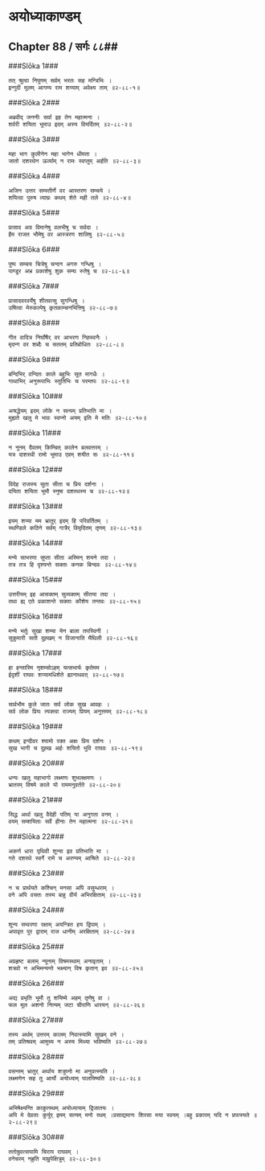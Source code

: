 अयोध्याकाण्डम्
===============================


## Chapter 88  / सर्गः ८८##


###Slōka 1###


    तत् श्रुत्वा निपुणम् सर्वम् भरतः सह मन्त्रिभिः ।
    इन्गुदी मूलम् आगम्य राम शय्याम् अवेक्ष्य ताम् ॥२-८८-१॥


###Slōka 2###


    अब्रवीद् जननीः सर्वा इह तेन महात्मना ।
    शर्वरी शयिता भूमाउ इदम् अस्य विमर्दितम् ॥२-८८-२॥


###Slōka 3###


    महा भाग कुलीनेन महा भागेन धीमता ।
    जातो दशरथेन ऊर्व्याम् न रामः स्वप्तुम् अर्हति ॥२-८८-३॥


###Slōka 4###


    अजिन उत्तर सम्स्तीर्णे वर आस्तरण सम्चये ।
    शयित्वा पुरुष व्याघ्रः कथम् शेते मही तले ॥२-८८-४॥


###Slōka 5###


    प्रासाद अग्र विमानेषु वलभीषु च सर्वदा ।
    हैम राजत भौमेषु वर आस्त्ररण शालिषु ॥२-८८-५॥


###Slōka 6###


    पुष्प सम्चय चित्रेषु चन्दन अगरु गन्धिषु ।
    पाण्डुर अभ्र प्रकाशेषु शुक सम्घ रुतेषु च ॥२-८८-६॥


###Slōka 7###


    प्रासादवरवर्येषु शीतवत्सु सुगन्धिषु ।
    उषित्वा मेरुकल्पेषु कृतकाम्चनभित्तिषु ॥२-८८-७॥


###Slōka 8###


    गीत वादित्र निर्घोषैर् वर आभरण निह्स्वनैः ।
    मृदन्ग वर शब्दैः च सततम् प्रतिबोधितः ॥२-८८-८॥


###Slōka 9###


    बन्दिभिर् वन्दितः काले बहुभिः सूत मागधैः ।
    गाथाभिर् अनुरूपाभिः स्तुतिभिः च परम्तपः ॥२-८८-९॥


###Slōka 10###


    अश्रद्धेयम् इदम् लोके न सत्यम् प्रतिभाति मा ।
    मुह्यते खलु मे भावः स्वप्नो अयम् इति मे मतिः ॥२-८८-१०॥


###Slōka 11###


    न नूनम् दैवतम् किम्चित् कालेन बलवत्तरम् ।
    यत्र दाशरथी रामो भूमाउ एवम् शयीत सः ॥२-८८-११॥


###Slōka 12###


    विदेह राजस्य सुता सीता च प्रिय दर्शना ।
    दयिता शयिता भूमौ स्नुषा दशरथस्य च ॥२-८८-१२॥


###Slōka 13###


    इयम् शय्या मम भ्रातुर् इदम् हि परिवर्तितम् ।
    स्थण्डिले कठिने सर्वम् गात्रैर् विमृदितम् तृणम् ॥२-८८-१३॥


###Slōka 14###


    मन्ये साभरणा सुप्ता सीता अस्मिन् शयने तदा ।
    तत्र तत्र हि दृश्यन्ते सक्ताः कनक बिन्दवः ॥२-८८-१४॥


###Slōka 15###


    उत्तरीयम् इह आसक्तम् सुव्यक्तम् सीतया तदा ।
    तथा ह्य् एते प्रकाशन्ते सक्ताः कौशेय तन्तवः ॥२-८८-१५॥


###Slōka 16###


    मन्ये भर्तुः सुखा शय्या येन बाला तपस्विनी ।
    सुकुमारी सती दुह्खम् न विजानाति मैथिली ॥२-८८-१६॥


###Slōka 17###


    हा हन्तास्मि नृशम्सोऽहम् यत्सभार्यः कृतेमम ।
    ईदृशीं राघवः शय्यामधिशेते ह्यानाथवत् ॥२-८८-१७॥


###Slōka 18###


    सार्वभौम कुले जातः सर्व लोक सुख आवहः ।
    सर्व लोक प्रियः त्यक्त्वा राज्यम् प्रियम् अनुत्तमम् ॥२-८८-१८॥


###Slōka 19###


    कथम् इन्दीवर श्यामो रक्त अक्षः प्रिय दर्शनः ।
    सुख भागी च दुह्ख अर्हः शयितो भुवि राघवः ॥२-८८-१९॥


###Slōka 20###


    धन्यः खलु महाभागो लक्ष्मणः शुभलक्षमणः ।
    भ्रातरम् विषमे काले यो राममनुवर्तते ॥२-८८-२०॥


###Slōka 21###


    सिद्ध अर्था खलु वैदेही पतिम् या अनुगता वनम् ।
    वयम् सम्शयिताः सर्वे हीनाः तेन महात्मना ॥२-८८-२१॥


###Slōka 22###


    अकर्ण धारा पृथिवी शून्या इव प्रतिभाति मा ।
    गते दशरथे स्वर्गे रामे च अरण्यम् आश्रिते ॥२-८८-२२॥


###Slōka 23###


    न च प्रार्थयते कश्चिन् मनसा अपि वसुम्धराम् ।
    वने अपि वसतः तस्य बाहु वीर्य अभिरक्षिताम् ॥२-८८-२३॥


###Slōka 24###


    शून्य सम्वरणा रक्षाम् अयन्त्रित हय द्विपाम् ।
    अपावृत पुर द्वाराम् राज धानीम् अरक्षिताम् ॥२-८८-२४॥


###Slōka 25###


    अप्रहृष्ट बलाम् न्यूनाम् विषमस्थाम् अनावृताम् ।
    शत्रवो न अभिमन्यन्ते भक्ष्यान् विष कृतान् इव ॥२-८८-२५॥


###Slōka 26###


    अद्य प्रभृति भूमौ तु शयिष्ये अहम् तृणेषु वा ।
    फल मूल अशनो नित्यम् जटा चीराणि धारयन् ॥२-८८-२६॥


###Slōka 27###


    तस्य अर्थम् उत्तरम् कालम् निवत्स्यामि सुखम् वने ।
    तम् प्रतिश्रवम् आमुच्य न अस्य मिथ्या भविष्यति ॥२-८८-२७॥


###Slōka 28###


    वसन्तम् भ्रातुर् अर्थाय शत्रुघ्नो मा अनुवत्स्यति ।
    लक्ष्मणेन सह तु आर्यो अयोध्याम् पालयिष्यति ॥२-८८-२८॥


###Slōka 29###


    अभिषेक्ष्यन्ति काकुत्स्थम् अयोध्यायाम् द्विजातयः ।
    अपि मे देवताः कुर्युर् इमम् सत्यम् मनो रथम् ।प्रसाद्यमानः शिरसा मया स्वयम् ।बहु प्रकारम् यदि न प्रपत्स्यते ॥२-८८-२९॥


###Slōka 30###


    ततोन्रुवत्सयामि चिराय राघवम् ।
    वनेचरम् नह्रुति माम्रुपेक्षित्रुम् ॥२-८८-३०॥


